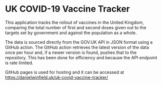 # UK COVID-19 Vaccine Tracker
This application tracks the rollout of vaccines in the United Kingdom, comparing the total number of first and second doses given out to the targets set by government and against the population as a whole. 

The data is sourced directly from the GOV.UK API in JSON format using a GitHub action. The GitHub action retrieves the latest version of the data once per hour and, if a newer version is found, pushes that to the repository. This has been done for efficiency and because the API endpoint is rate limited.

GitHub pages is used for hosting and it can be accessed at https://danielwinfield.uk/uk-covid-vaccine-tracker/